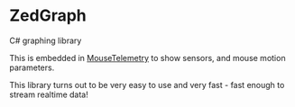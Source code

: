 # ZedGraph
C# graphing library

This is embedded in [MouseTelemetry](https://github.com/HarjitSi/MouseTelemetry/blob/master/ReadMe.md) to show sensors, and mouse motion parameters.

This library turns out to be very easy to use and very fast - fast enough to stream realtime data!
